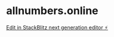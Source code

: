 # allnumbers.online

[Edit in StackBlitz next generation editor ⚡️](https://stackblitz.com/~/github.com/sbanszky/allnumbers.online)